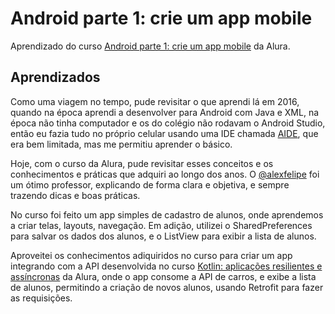 # Android parte 1: crie um app mobile

Aprendizado do curso [Android parte 1: crie um app mobile](https://cursos.alura.com.br/course/android-sua-primeira-app-mobile) da Alura.

## Aprendizados

Como uma viagem no tempo, pude revisitar o que aprendi lá em 2016, quando na época aprendi a desenvolver para Android com Java e XML, na época não tinha computador e os do colégio não rodavam o Android Studio, então eu fazia tudo no próprio celular usando uma IDE chamada [AIDE](https://www.android-ide.com/), que era bem limitada, mas me permitiu aprender o básico.

Hoje, com o curso da Alura, pude revisitar esses conceitos e os conhecimentos e práticas que adquiri ao longo dos anos. O [@alexfelipe](https://github.com/alexfelipe) foi um ótimo professor, explicando de forma clara e objetiva, e sempre trazendo dicas e boas práticas.

No curso foi feito um app simples de cadastro de alunos, onde aprendemos a criar telas, layouts, navegação. Em adição, utilizei o SharedPreferences para salvar os dados dos alunos, e o ListView para exibir a lista de alunos.

Aproveitei os conhecimentos adiquiridos no curso para criar um app integrando com a API desenvolvida no curso [Kotlin:  aplicações resilientes e assíncronas](https://www.alura.com.br/curso-online-kotlin-aplicacoes-resilientes-assincronas) da Alura, onde o app consome a API de carros, e exibe a lista de alunos, permitindo a criação de novos alunos, usando Retrofit para fazer as requisições.
